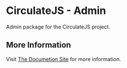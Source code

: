 # CirculateJS - Admin

Admin package for the CirculateJS project.

## More Information

Visit [The Documetion Site](https://circulatejs.dev/) for more information.
